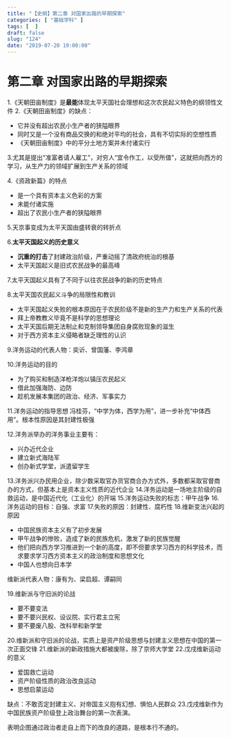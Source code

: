 ```yaml
---
title: "【史纲】第二章 对国家出路的早期探索"
categories: [ "基础学科" ]
tags: [  ]
draft: false
slug: "124"
date: "2019-07-20 19:00:00"
---
```


# 第二章    对国家出路的早期探索

1.《天朝田亩制度》是**最能**体现太平天国社会理想和这次农民起义特色的纲领性文件
2.《天朝田亩制度》的缺点：

-  它并没有超出农民小生产者的狭隘眼界
- 同时又是一个没有商品交换的和绝对平均的社会，具有不切实际的空想性质
- 《天朝田亩制度》中的平分土地方案并未付诸实行

3.尤其是提出“准富者请人雇工”，对穷人“宜令作工，以受所值”，这就把向西方的学习，从生产力的领域扩展到生产关系的领域

4.《资政新篇》的特点

-  是一个具有资本主义色彩的方案
- 未能付诸实施
- 超出了农民小生产者的狭隘眼界

5.天京事变成为太平天国由盛转衰的转折点

6.**太平天国起义的历史意义**

-  **沉重的打击**了封建政治阶级，严重动摇了清政府统治的根基
- 太平天国起义是旧式农民战争的最高峰

7.太平天国起义具有了不同于以往农民战争的新的历史特点

8.太平天国农民起义斗争的局限性和教训

-  太平天国起义失败的根本原因在于农民阶级不是新的生产力和生产关系的代表
- 拜上帝教教义毕竟不是科学的思想理论
- 太平天国后期无法制止和克制领导集团自身腐败现象的滋生
- 对于西方资本主义侵略者缺乏理性的认识

9.洋务运动的代表人物：奕䜣、曾国藩、李鸿章

10.洋务运动的目的

-  为了购买和制造洋枪洋炮以镇压农民起义
- 借此加强海防、边防
- 趁机发展本集团的政治、经济、军事实力

11.洋务运动的指导思想
冯桂芬，“中学为体，西学为用”，进一步补充“中体西用”。根本性原因是其封建性极强

12.洋务派举办的洋务事业主要有：

-  兴办近代企业
- 建立新式海陆军
- 创办新式学堂，派遣留学生

13.洋务派兴办民用企业，除少数采取官办货官商合办方式外，多数都采取官督商办的方式，但基本上是资本主义性质的近代企业
14.洋务运动是一场地主阶级的自救运动，是中国近代化（工业化）的开端
15.洋务运动失败的标志：甲午战争
16.洋务运动的目标：自强、求富
17.失败的原因：封建性、腐朽性
18.维新变法兴起的原因

-  中国民族资本主义有了初步发展
- 甲午战争的惨败，造成了新的民族危机，激发了新的民族觉醒
- 他们把向西方学习推进到一个新的高度，即不但要求学习西方的科学技术，而求要求学习西方资本主义的政治制度和思想文化
- 中国人也想向日本学

维新派代表人物：康有为、梁启超、谭嗣同

19.维新派与守旧派的论战

-  要不要变法
- 要不要兴民权、设议院、实行君主立宪
- 要不要废八股、改科举和新学堂

20.维新派和守旧派的论战，实质上是资产阶级思想与封建主义思想在中国的第一次正面交锋
21.维新派的新政措施大都被废除，除了京师大学堂
22.戊戌维新运动的意义

-  爱国救亡运动
- 资产阶级性质的政治改良运动
- 思想启蒙运动

缺点：不敢否定封建主义、对帝国主义抱有幻想、惧怕人民群众
23.戊戌维新作为中国民族资产阶级登上政治舞台的第一次表演。

表明企图通过政治者走自上而下的改良的道路，是根本行不通的。

